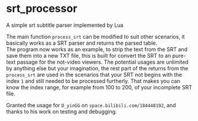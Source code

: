# srt_processor
A simple srt subtitle parser implemented by Lua  
  
  The main function `process_srt` can be modified to suit other scenarios, it basically works as a SRT parser and returns the parsed table.  
  The program now works as an example, to strip the text from the SRT and save them into a new TXT file, this is built for convert the SRT to an pure-text passage for the not-video viewers.
  The potential usages are unlimited by anything else but your imagination, the rest part of the returns from the `process_srt` are used in the scenarios that your SRT not begins with the index `1` and still needed to be processed furtherly. That makes you can know the index range, for example from 100 to 200, of your incomplete SRT file.
  
  Granted the usage for `D_yinGG` on `space.bilibili.com/184448192`, and thanks to his work on testing and debugging.
